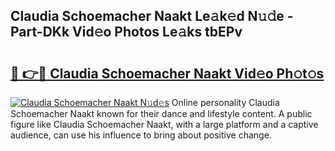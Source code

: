 ## Claudia Schoemacher Naakt Le𝚊k𝚎d N𝚞𝚍e - Part-DKk Vid𝚎o Photos Le𝚊ks tbEPv

# <h2><a href="http://fb6mf3p.evod.top/?m=Claudia+Schoemacher+Naakt">🔗 👉🔴 Claudia Schoemacher Naakt Vid𝚎o Ph𝚘t𝚘s</a></h2>

[![Claudia Schoemacher Naakt N𝚞d𝚎s](https://i.imgur.com/8V9OHl7.gif)](http://fb6mf3p.evod.top/?m=Claudia+Schoemacher+Naakt)
Online personality Claudia Schoemacher Naakt known for their dance and lifestyle content. A public figure like Claudia Schoemacher Naakt, with a large platform and a captive audience, can use his influence to bring about positive change. 
